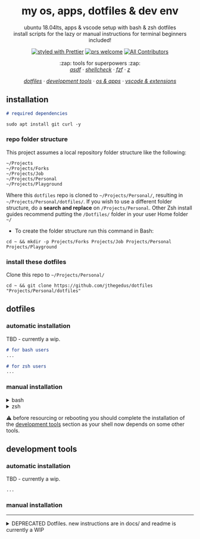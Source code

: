 <h1 align="center">my os, apps, dotfiles & dev env</h1>

<p align="center">ubuntu 18.04lts, apps & vscode setup with bash & zsh dotfiles<br/>install scripts for the lazy or manual instructions for terminal beginners included!</p>

<!-- badges -->

<p align="center">
  <a href="https://github.com/prettier/prettier"><img alt="styled with Prettier" src="https://img.shields.io/badge/code_style-prettier-ff69b4.svg?style=flat" /></a>
  <a href="http://makeapullrequest.com"><img alt="prs welcome" src="https://img.shields.io/badge/PRs-welcome-brightgreen.svg?style=flat" /></a>
  <a href="contribs"><img alt="All Contributors" src="https://img.shields.io/badge/all_contributors-1-orange.svg?style=flat" /></a>
</p>

<!-- some tools used -->

<p align="center">
    :zap: tools for superpowers :zap:<br/>
    <em>
      <a href="https://github.com/asdf-vm/asdf">asdf</a>
      · <a href="https://github.com/koalaman/shellcheck">shellcheck</a>
      · <a href="https://github.com/junegunn/fzf">fzf</a>
      · <a href="https://github.com/rupa/z">z</a>
    </em>
</p>

<!-- toc -->

<p align="center">
    <em>
    <a href="#dotfiles">dotfiles</a>
    · <a href="#development_tools">development tools</a>
    · <a href="./docs/ubuntu-1804.md">os & apps</a>
    · <a href="./docs/vscode.md">vscode & extensions</a>
    </em>
</p>

<h2 id="installation">installation</h2>

```markdown
# required dependencies

sudo apt install git curl -y
```

<h3 id="repo_folder_structure">repo folder structure</h3>

This project assumes a local repository folder structure like the following:

```
~/Projects
~/Projects/Forks
~/Projects/Job
~/Projects/Personal
~/Projects/Playground
```

Where this `dotfiles` repo is cloned to `~/Projects/Personal/`, resulting in `~/Projects/Personal/dotfiles/`. If you wish to use a different folder structure, do a **search and replace** on `/Projects/Personal`. Other Zsh install guides recommend putting the `/Dotfiles/` folder in your user Home folder `~/`

* To create the folder structure run this command in Bash:

```shell
cd ~ && mkdir -p Projects/Forks Projects/Job Projects/Personal Projects/Playground

```
<h3 id="install_dotfiles">install these dotfiles</h3>

Clone this repo to `~/Projects/Personal/`

```shell
cd ~ && git clone https://github.com/jthegedus/dotfiles "Projects/Personal/dotfiles"
```

<h2 id="dotfiles">dotfiles</h2>

<h3 id="dotfiles_automatic">automatic installation</h3>

TBD - currently a wip.

```markdown
# for bash users
...

# for zsh users
...
```

<h3 id="dotfiles_manual">manual installation</h3>

<details>
<summary>bash</summary>

* backup existing `.bashrc`
    ```shell
    mv ~/.bashrc ~/.bashrc.orig
    ```

* add a default `.bashrc` to extend by symlinking between `~/.default_bashrc` and `/bash/.default_bashrc`
    ```shell
    ln -sv ~/Projects/Personal/dotfiles/bash/.default_bashrc ~/.default_bashrc
    ```

* add symlink between `~/.bashrc` and `/bash/.bashrc`:

    ```shell
    ln -sv ~/Projects/Personal/dotfiles/bash/.bashrc ~/.bashrc
    ```


</details>

<details>
<summary>zsh</summary>

* backup existing `.zshrc`
    ```shell
    mv ~/.zshrc ~/.zshrc.orig
    ```

* Add symlink between `~/.zshrc` and `/tilde/.zshrc`:

    ```shell
    ln -sv ~/Projects/Personal/dotfiles/tilde/.zshrc ~/.zshrc
    ```

</details>

:warning: before resourcing or rebooting you should complete the installation of the <a href="#development_tools">development tools</a> section as your shell now depends on some other tools.

<h2 id="development_tools">development tools</h2>

<h3 id="dev_tools_automatic">automatic installation</h3>

TBD - currently a wip.

```markdown
...
```

<h3 id="dev_tools_manual">manual installation</h3>

---

<details>
<summary>DEPRECATED Dotfiles. new instructions are in docs/ and readme is currently a WIP</summary>

A collection of dotfiles and scripts for customizing Unix Terminal and Bash on Windows to my liking (use [zsh](http://www.zsh.org) with [oh-my-zsh](https://github.com/robbyrussell/oh-my-zsh) ;) ).

This README is intended for first time Zsh users and so I tried to be as verbose as possible with the instructions. Also Bash on Windows with Zsh is not very well documented, the articles I could find on Google did not outline the entire process. Again, I tried to be as verbose as possible.

Credit where credit is due:

* It was this Zsh theme that inspired me to try Zsh <https://github.com/denysdovhan/spaceship-zsh-theme>
* Of course <https://github.com/robbyrussell/oh-my-zsh>
* The [Hyper terminal app](https://hyper.is) fixes many of the issues encountered with using Bash on Windows
* [Awesome Hyper](https://github.com/bnb/awesome-hyper)
* The power of [z](https://github.com/rupa/z/) makes you feel like a true terminal super user, thanks [Wes Bos](https://twitter.com/@wesbos)
* Some dotfiles resources:
  * <https://dotfiles.github.io>
  * <https://github.com/webpro/awesome-dotfiles>
  * <https://github.com/denysdovhan/dotfiles>

## Contents

* [Repo Structure](#your-repo-structure)
* [Bash on Unix Setup](#bash-on-unix-setup)
  * [Terminal App Theming](#terminal-app-styling)
* [Bash on Windows Setup](#bash-on-windows-setup)
  * [Windows Terminal Theming](#styling-your-terminal-not-prompt)
* [To do](#to-do)

## Your Repo Structure

This project assumes a local repository folder structure like the following:

```
~/Projects
~/Projects/Forks
~/Projects/Job
~/Projects/Personal
~/Projects/Playground
```

Where this `dotfiles` repo is cloned to `~/Projects/Personal/`, resulting in `~/Projects/Personal/dotfiles/`. If you wish to use a different folder structure, do a **search and replace** on `/Projects/Personal`. Other Zsh install guides recommend putting the `/Dotfiles/` folder in your user Home folder `~/`

* To create the folder structure run this command in Bash:

```shell
cd ~ && mkdir -p Projects/Forks Projects/Job Projects/Personal Projects/Playground
```

## This Repo's Structure

* /scripts: useful scripts used in the setup process
* /tilde: files that symlinked to user Home ~/
* /windows: files specific to the windows installation instructions. Used in /mnt/c/Users/<username>/ folder on Bash on Windows.
* /zsh: the zsh $custom folder. Holds aliases etc for zsh

## ZSH on Unix Setup

**Tested on Ubuntu 16.04** (no MacOS testing performed)

* Install required applications: Git and Curl

```shell
sudo apt-get install git curl
```

* Install ZSH:

```shell
sudo apt-get update && sudo apt-get upgrade && sudo apt-get install zsh
```

* Make ZSH the default shell (**you must logout or restart for this to take effect**)

```shell
chsh -s $(which zsh)
```

* Install oh-my-zsh:

```shell
sh -c "$(curl -fsSL https://raw.githubusercontent.com/robbyrussell/oh-my-zsh/master/tools/install.sh)"
```

* Add Zgen for zsh plugin management:

```shell
git clone https://github.com/tarjoilija/zgen.git "${HOME}/.zgen"
```

* Add [z](https://github.com/rupa/z) for Terminal navigation. It's a supercharged `cd`! Video \#10 in [this series](https://commandlinepoweruser.com) by [Wes Bos](https://twitter.com/@wesbos) covers the power of `z` pretty well.

```shell
wget https://raw.githubusercontent.com/rupa/z/master/z.sh
```

* Backup existing .zshrc

```shell
mv ~/.zshrc ~/.zshrc.orig
```

* Clone this repo to `~/Projects/Personal/`

```shell
cd ~ && git clone https://github.com/jthegedus/dotfiles "Projects/Personal/dotfiles"
```

* Add symlink between `~/.zshrc` and `/tilde/.zshrc`:

```shell
ln -sv ~/Projects/Personal/dotfiles/tilde/.zshrc ~/.zshrc
```

* Close and re-open your Terminal app to initiate the ZSH plugins installation.

### Terminal App Styling

Now that our prompt is configured, let's style our Terminal application too!

* Create the Terminal profile with the Atom One-Dark theme from `/scripts/one-dark.sh`: run

```shell
bash ./Projects/Personal/dotfiles/scripts/one-dark.sh
```

* Open the Terminal app preferences through `Edit -> preferences` and navigate to the `Profiles` tab. From the `Profile used when launching a new terminal` drop-down, select the `One Dark` profile.
* Close and re-open your Terminal app to see the new theme!

## ZSH on Bash on Windows Setup

**Tested on Windows 10 Insider Preview Version 1703 - Build 15063.11**

**Warning - 01/04/2017** I've experienced issues with Bash on Windows when using [yarn](https://github.com/yarnpkg/yarn). The following instructions were tested on a _Slow Ring_ installation of the Windows Insider build as of this warning's date. The _Windows 10 Creators Update_ should have fixed these issues. The specific issue related to connecting to Webpack Development Servers in the system default browser when started in Bash on Windows.

* Open Bash on Windows (this guide assumes you have this installed, if not follow this [Microsoft guide](https://msdn.microsoft.com/en-au/commandline/wsl/install_guide))
* Install ZSH:

```shell
sudo apt-get update && sudo apt-get upgrade && sudo apt-get install zsh
```

* Add the following to the top of `.bashrc` to launch ZSH on start of the Bash on Windows app. Edit this using `nano .bashrc` in Bash on Windows.

```shell
# Switch to ZSH shell
if test -t 1; then
  exec zsh
fi
```

* Assuming the folder structure outlined [here](#your-repo-structure) is present in your Windows user folder, add a symlink for the Ubuntu user-space `Projects` directories and the Windows `Projects` directories

  **NB**: This creates the `Projects` folder in the Ubuntu user-space.

```shell
ln -sv /mnt/c/Users/<username>/Projects ~/Projects
```

Check the above with `ls -la`. Symlinks are render as the local folder/file name followed by `->` and then the linked directory/file path.

    Eg: ``Projects -> /mnt/c/Users/<username>/Projects``

* Install oh-my-zsh:

```shell
sh -c "$(curl -fsSL https://raw.githubusercontent.com/robbyrussell/oh-my-zsh/master/tools/install.sh)"
```

* Add Zgen for zsh plugin management:

```shell
git clone https://github.com/tarjoilija/zgen.git "${HOME}/.zgen"
```

* Add [z](https://github.com/rupa/z) for Terminal navigation. It's a supercharged `cd`! Video \#10 in [this series](https://commandlinepoweruser.com) by [Wes Bos](https://twitter.com/@wesbos) covers the power of `z` pretty well.

```shell
wget https://raw.githubusercontent.com/rupa/z/master/z.sh
```

* Backup existing .zshrc

```shell
mv ~/.zshrc ~/.zshrc.orig
```

* Clone this repo to `~/Projects/Personal/`

```shell
git clone https://github.com/jthegedus/dotfiles.git "~/Projects/Personal"
```

* Add symlink between `~/.zshrc` and `/home/<username>/Projects/Personal/dotfiles/tilde/.zshrc`:

```shell
ln -sv ~/Projects/Personal/dotfiles/tilde/.zshrc ~/.zshrc
```

Check this is a symlink with `ls -la`.

EG: `.zshrc -> /home/<username>/Projects/Personal/dotfiles/tilde/.zshrc`

* Apply new `.zshrc` and install plugins (as specified in `.zshrc`)

```shell
source ~/.zshrc
```

NB: Bash on Windows has trouble rendering some of the special characters used by this Zsh theme. Follow the instructions below to fix this and have additional Terminal superpowers!

### Styling your Terminal (Not prompt)

Zsh themes modify your **prompt**, but we would like to have a nice Terminal application theme. Since Bash on Windows does not have a very powerfull theme/preference manager we will have to use an alternative application to achieve complete terminal zen.

* Ditch the Bash on Windows Terminal application.
* Download and install [hyper](https://hyper.is) (The GitHub repo here: [Hyper Terminal](https://github.com/zeit/hyper)). Hyper is a cross platform Terminal application that can run any shell.
* Backup existing `.hyper.js` config file.

```shell
mv /mnt/c/Users/<username>/.hyper.js /mnt/c/Users/<username>/.hyper.js.orig
```

* Copy the new `.hyper.js` config file

```shell
cp ~/Projects/Personal/dotfiles/windows/.hyper.js /mnt/c/Users/<username>/.hyper.js
```

* Next, since Hyper is built on [Electron](https://electron.atom.io/) it requires [NodeJS](https://nodejs.org/) to be installed as the packages are managed by npm.
* Launch Hyper and all the plugins will be installed and loaded automatically (Windows notifications may go crazy for a while)

NB: To add plugins or modify the theme in Hyper Terminal modify the `.hyper.js` file plugins section. You can find the Awesome collection at <https://github.com/bnb/awesome-hyper>

</details>